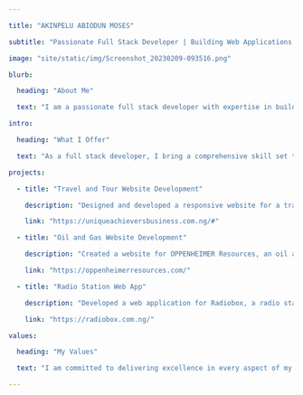 ```yaml
---

title: "AKINPELU ABIODUN MOSES"

subtitle: "Passionate Full Stack Developer | Building Web Applications with Modern Technologies"

image: "site/static/img/Screenshot_20230209-093516.png"

blurb:

  heading: "About Me"

  text: "I am a passionate full stack developer with expertise in building web applications using modern technologies. I strive to create elegant and efficient solutions that deliver exceptional user experiences. With a strong foundation in front-end and back-end development, I am adept at working with various frameworks, libraries, and tools to bring ideas to life."

intro:

  heading: "What I Offer"

  text: "As a full stack developer, I bring a comprehensive skill set to the table. From crafting pixel-perfect user interfaces to designing robust and scalable back-end systems, I am dedicated to delivering high-quality software solutions. My expertise includes front-end development with HTML, CSS, and JavaScript, as well as back-end development with frameworks like Node.js and Django. I am also experienced in working with databases, RESTful APIs, and version control systems."

projects:

  - title: "Travel and Tour Website Development"

    description: "Designed and developed a responsive website for a travel and tour company. Implemented features such as tour packages listing, booking forms, and user authentication. Technologies used: React, Node.js, Express, MongoDB."

    link: "https://uniqueachieversbusiness.com.ng/#"

  - title: "Oil and Gas Website Development"

    description: "Created a website for OPPENHEIMER Resources, an oil and gas service provider. Showcased their services, products, and procurement offerings. Technologies used: HTML, CSS, JavaScript."

    link: "https://oppenheimerresources.com/"

  - title: "Radio Station Web App"

    description: "Developed a web application for Radiobox, a radio station. Implemented features such as live streaming, program schedule, and on-demand playback. Technologies used: React, Node.js, Express, MongoDB."

    link: "https://radiobox.com.ng/"

values:

  heading: "My Values"

  text: "I am committed to delivering excellence in every aspect of my work. I believe in the power of collaboration, continuous learning, and attention to detail. I strive to stay up-to-date with the latest industry trends and best practices to provide cutting-edge solutions for my clients. My goal is to make a positive impact through my work and contribute to the growth and success of the projects I am involved in."

---
```


